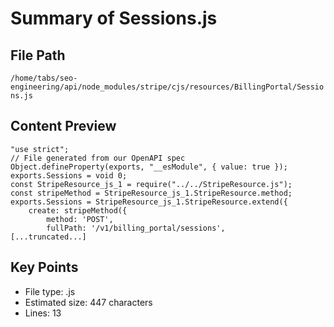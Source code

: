 # Summary of Sessions.js
  
## File Path
`/home/tabs/seo-engineering/api/node_modules/stripe/cjs/resources/BillingPortal/Sessions.js`

## Content Preview
```
"use strict";
// File generated from our OpenAPI spec
Object.defineProperty(exports, "__esModule", { value: true });
exports.Sessions = void 0;
const StripeResource_js_1 = require("../../StripeResource.js");
const stripeMethod = StripeResource_js_1.StripeResource.method;
exports.Sessions = StripeResource_js_1.StripeResource.extend({
    create: stripeMethod({
        method: 'POST',
        fullPath: '/v1/billing_portal/sessions',
[...truncated...]
```

## Key Points
- File type: .js
- Estimated size: 447 characters
- Lines: 13
